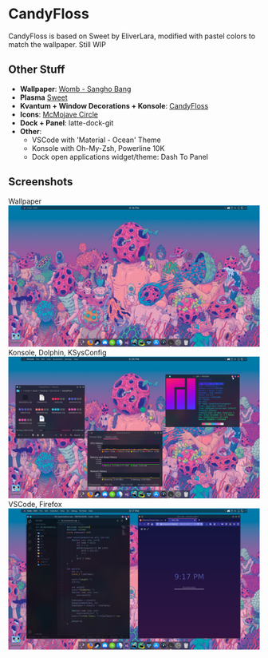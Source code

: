 # CandyFloss

CandyFloss is based on Sweet by EliverLara, modified with pastel colors to match the wallpaper. Still WIP

## Other Stuff 

* **Wallpaper**: [Womb - Sangho Bang](https://mir-s3-cdn-cf.behance.net/project_modules/fs/7c15f858854195.5a0bec48d4eb8.png)
* **Plasma** [Sweet](https://store.kde.org/p/1294174)
* **Kvantum + Window Decorations + Konsole**: [CandyFloss](https://github.com/shaansubbaiah/CandyFloss)
* **Icons**: [McMojave Circle](https://store.kde.org/p/1305429)
* **Dock + Panel**: latte-dock-git
* **Other**:
   * VSCode with 'Material - Ocean' Theme
   * Konsole with Oh-My-Zsh, Powerline 10K
   * Dock open applications widget/theme: Dash To Panel

## Screenshots
Wallpaper
![Wallpaper](Screenshots/1.png)
Konsole, Dolphin, KSysConfig
![Konsole, Dolphin, KSysConfig](Screenshots/2.png)
VSCode, Firefox
![VSCode, Firefox](Screenshots/3.png)
